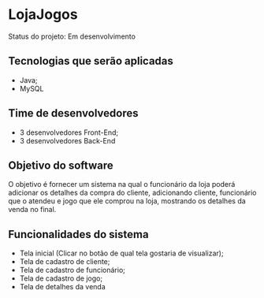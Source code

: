 # LojaJogos

Status do projeto: Em desenvolvimento

## Tecnologias que serão aplicadas
- Java;
- MySQL

## Time de desenvolvedores
- 3 desenvolvedores Front-End;
- 3 desenvolvedores Back-End

## Objetivo do software
O objetivo é fornecer um sistema na qual o funcionário da loja poderá adicionar os detalhes da compra do cliente, adicionando cliente, funcionário que o atendeu e jogo que ele comprou na loja, mostrando os detalhes da venda no final.

## Funcionalidades do sistema
- Tela inicial (Clicar no botão de qual tela gostaria de visualizar);
- Tela de cadastro de cliente;
- Tela de cadastro de funcionário;
- Tela de cadastro de jogo;
- Tela de detalhes da venda
